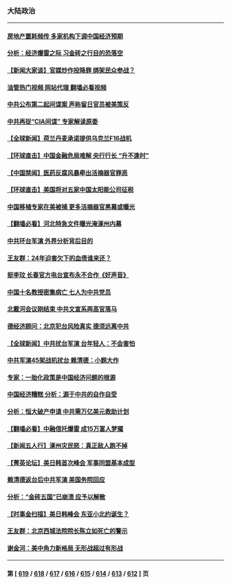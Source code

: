 ### 大陆政治
---
#### [房地产噩耗频传 多家机构下调中国经济预期](../../pages/ncid277/n14058295.md?08220045) 
#### [分析：经济爆雷之际 习金砖之行目的恐落空](../../pages/ncid277/n14058227.md?08220045) 
#### [【新闻大家谈】官媒炒作投降罪 绑架民众参战？](../../pages/ncid277/n14058170.md?08220045) 
#### [油管热门视频 网站代理 翻墙必看视频](http://138.2.39.72:81/youtube.html?epic-marker?08220045)
#### [中共公布第二起间谍案 声称留日官员被美策反](../../pages/ncid277/n14058134.md?08220045) 
#### [中共再捉“CIA间谍” 专家解读原委](../../pages/ncid277/n14058046.md?08220045) 
#### [【全球新闻】荷兰丹麦承诺提供乌克兰F16战机](../../pages/ncid277/n14058074.md?08220045) 
#### [【环球直击】中国金融危局难解 央行行长 “升不逢时”](../../pages/ncid277/n14057604.md?08220045) 
#### [【中国禁闻】医药反腐风暴牵出活摘器官罪恶](../../pages/ncid277/n14057607.md?08220045) 
#### [【环球直击】美国将对五家中国太阳能公司征税](../../pages/ncid277/n14057080.md?08220045) 
#### [中国移植专家在美被捕 更多活摘器官黑幕或曝光](../../pages/ncid277/n14057916.md?08220045) 
#### [【翻墙必看】河北特急文件曝光淹涿州内幕](../../pages/ncid277/n14057768.md?08220045) 
#### [中共环台军演 外界分析背后目的](../../pages/ncid277/n14057736.md?08220045) 
#### [王友群：24年迫害欠下的血债谁来还？](../../pages/ncid277/n14057739.md?08220045) 
#### [挺李玟 长春官方电台宣布永不合作《好声音》](../../pages/ncid277/n14057602.md?08220045) 
#### [中国十名教授密集病亡 七人为中共党员](../../pages/ncid277/n14057645.md?08220045) 
#### [北戴河会议刚结束 中共文宣系两高官落马](../../pages/ncid277/n14057628.md?08220045) 
#### [德经济顾问：北京犯台风险真实 德须远离中共](../../pages/ncid277/n14057598.md?08220045) 
#### [【全球新闻】中共扰台军演 台年轻人：不会害怕](../../pages/ncid277/n14057071.md?08220045) 
#### [中共军演45架战机扰台 赖清德：小题大作](../../pages/ncid277/n14057440.md?08220045) 
#### [专家：一胎化政策是中国经济问题的根源](../../pages/ncid277/n14057394.md?08220045) 
#### [中国经济糟糕 分析：源于中共的自作自受](../../pages/ncid277/n14057238.md?08220045) 
#### [分析：恒大破产申请 中共需万亿美元救助计划](../../pages/ncid277/n14057330.md?08220045) 
#### [【翻墙必看】中融信托爆雷 成15万富人梦魇](../../pages/ncid277/n14057275.md?08220045) 
#### [【新闻五人行】涿州灾民怒：真正敌人跑不掉](../../pages/ncid277/n14057254.md?08220045) 
#### [【菁英论坛】美日韩首次峰会 军事同盟基本成型](../../pages/ncid277/n14057232.md?08220045) 
#### [赖清德返台后中共军演 美国务院回应](../../pages/ncid277/n14057257.md?08220045) 
#### [分析：“金砖五国”已崩溃 应予以解散](../../pages/ncid277/n14057202.md?08220045) 
#### [【时事金扫描】美日韩峰会 东亚小北约诞生？](../../pages/ncid277/n14057176.md?08220045) 
#### [王友群：北京西城法院院长陈立如死亡的警示](../../pages/ncid277/n14057225.md?08220045) 
#### [谢金河：美中角力新格局 无形战超过有形战](../../pages/ncid277/n14057217.md?08220045) 

---
#### 第 [ [619](./619.md?08220045) / [618](./618.md?08220045) / [617](./617.md?08220045) / [616](./616.md?08220045) / [615](./615.md?08220045) / [614](./614.md?08220045) / [613](./613.md?08220045) / [612](./612.md?08220045) ] 页
